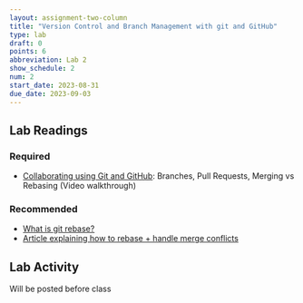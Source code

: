 ```yaml
---
layout: assignment-two-column
title: "Version Control and Branch Management with git and GitHub"
type: lab
draft: 0
points: 6
abbreviation: Lab 2
show_schedule: 2
num: 2
start_date: 2023-08-31
due_date: 2023-09-03
---
```


## Lab Readings

### Required
* <a href="https://www.youtube.com/watch?v=_wQdY_5Tb5Q" target="_blank">Collaborating using Git and GitHub</a>: Branches, Pull Requests, Merging vs Rebasing (Video walkthrough)

### Recommended
* <a href="https://www.youtube.com/watch?v=_UZEXUrj-Ds" target="_blank">What is git rebase?</a>
* <a href="https://www.atlassian.com/git/tutorials/comparing-workflows" target="_blank">Article explaining how to rebase + handle merge conflicts</a>

## Lab Activity
Will be posted before class